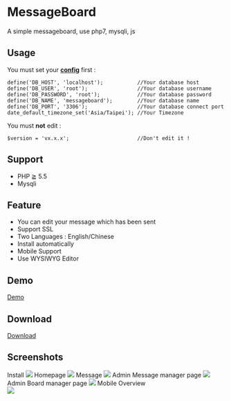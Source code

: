 # MessageBoard
A simple messageboard, use php7, mysqli, js

## Usage
You must set your **[config](./admin/condb.php#L4-L9)** first :<br />
```
define('DB_HOST', 'localhost');           //Your database host
define('DB_USER', 'root');                //Your database username
define('DB_PASSWORD', 'root');            //Your database password
define('DB_NAME', 'messageboard');        //Your database name
define('DB_PORT', '3306');                //Your database connect port
date_default_timezone_set('Asia/Taipei'); //Your Timezone
```
You must **not** edit :<br />
```
$version = 'vx.x.x';                      //Don't edit it !
```
## Support
- PHP ≧ 5.5
- Mysqli

## Feature
- You can edit your message which has been sent
- Support SSL
- Two Languages : English/Chinese
- Install automatically
- Mobile Support
- Use WYSIWYG Editor

## Demo
[Demo](https://www.nehscsa.com/test/messageboard/)

## Download
[Download](https://github.com/carry0987/MessageBoard/releases)

## Screenshots
Install
![](https://i.imgur.com/urfaIYg.jpg)
Homepage
![](http://i.imgur.com/6z82R70.jpg)
Message
![](http://i.imgur.com/Z8SgtW3.jpg)
Admin Message manager page
![](https://i.imgur.com/uHISGPo.jpg)
Admin Board manager page
![](http://i.imgur.com/VZyTGaK.jpg)
Mobile Overview<br />
![](http://i.imgur.com/JTovlzE.jpg)
